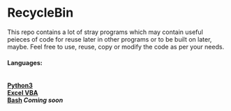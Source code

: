 # RecycleBin

This repo contains a lot of stray programs which may contain useful peieces of code for reuse later in other programs or to be built on later, maybe. Feel free to use, reuse, copy or modify the code as per your needs.

#### Languages:
<b><br> <a href="https://github.com/InvisibleNemo/RecycleBin/tree/master/Python3">Python3</a>
<br> <a href="https://github.com/InvisibleNemo/RecycleBin/tree/master/Excel-VBA">Excel VBA</a>
<br> <a href="https://github.com/InvisibleNemo/RecycleBin/tree/master/Bash">Bash</a><i> Coming soon</i> 
